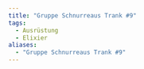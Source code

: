 ```yaml
---
title: "Gruppe Schnurreaus Trank #9"
tags:
  - Ausrüstung
  - Elixier
aliases:
  - "Gruppe Schnurreaus Trank #9"
---
```

